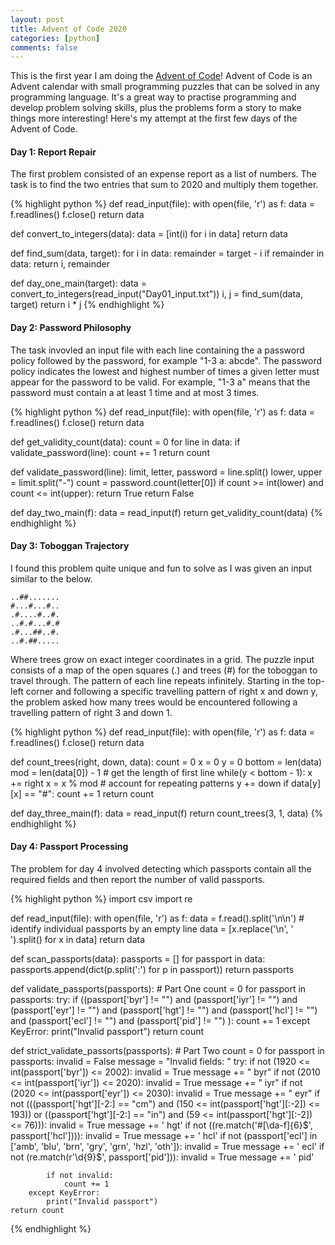 ```yaml
---
layout: post
title: Advent of Code 2020
categories: [python]
comments: false
---
```

This is the first year I am doing the [Advent of Code](https://adventofcode.com/2020)! Advent of Code is an Advent calendar with small programming puzzles that can be solved in any programming language. It's a great way to practise programming and develop problem solving skills, plus the problems form a story to make things more interesting! Here's my attempt at the first few days of the Advent of Code.

#### Day 1: Report Repair
The first problem consisted of an expense report as a list of numbers. The task is to find the two entries that sum to 2020 and multiply them together.

{% highlight python %}
def read_input(file):
    with open(file, 'r') as f:
        data = f.readlines()
    f.close()
    return data

def convert_to_integers(data):
    data = [int(i) for i in data]
    return data

def find_sum(data, target):
    for i in data:
        remainder = target - i
        if remainder in data:
            return i, remainder
        
def day_one_main(target):
    data = convert_to_integers(read_input("Day01_input.txt"))
    i, j = find_sum(data, target)
    return i * j
{% endhighlight %}

<!--more-->

#### Day 2: Password Philosophy
The task invovled an input file with each line containing the a password policy followed by the password, for example "1-3 a: abcde". The password policy indicates the lowest and highest number of times a given letter must appear for the password to be valid. For example, "1-3 a" means that the password must contain a at least 1 time and at most 3 times.

{% highlight python %}
def read_input(file):
    with open(file, 'r') as f:
        data = f.readlines()
    f.close()
    return data

def get_validity_count(data):
    count = 0
    for line in data:
        if validate_password(line):
            count += 1
    return count

def validate_password(line):
    limit, letter, password = line.split()
    lower, upper = limit.split("-")
    count = password.count(letter[0])
    if count >= int(lower) and count <= int(upper):
        return True
    return False

def day_two_main(f):
    data = read_input(f)
    return get_validity_count(data)
{% endhighlight %}

#### Day 3: Toboggan Trajectory
I found this problem quite unique and fun to solve as I was given an input similar to the below.

    ..##.......
    #...#...#..
    .#....#..#.
    ..#.#...#.#
    .#...##..#.
    ..#.##.....

Where trees grow on exact integer coordinates in a grid. The puzzle input consists of a map of the open squares (.) and trees (#) for the toboggan to travel through. The pattern of each line repeats infinitely. Starting in the top-left corner and following a specific travelling pattern of right x and down y, the problem asked how many trees would be encountered following a travelling pattern of right 3 and down 1.

{% highlight python %}
def read_input(file):
    with open(file, 'r') as f:
        data = f.readlines()
    f.close()
    return data

def count_trees(right, down, data):
    count = 0
    x = 0
    y = 0
    bottom = len(data)
    mod = len(data[0]) - 1 # get the length of first line
    while(y < bottom - 1):
        x += right
        x = x % mod # account for repeating patterns
        y += down
        if data[y][x] == "#":
            count += 1
    return count

def day_three_main(f):
    data = read_input(f)
    return count_trees(3, 1, data)
{% endhighlight %}

#### Day 4: Passport Processing
The problem for day 4 involved detecting which passports contain all the required fields and then report the number of valid passports.

{% highlight python %}
import csv
import re

def read_input(file):
    with open(file, 'r') as f:
        data = f.read().split('\n\n') # identify individual passports by an empty line
        data = [x.replace('\n', ' ').split() for x in data]
    return data

def scan_passports(data):
    passports = []
    for passport in data:
        passports.append(dict(p.split(':') for p in passport))
    return passports
        
def validate_passports(passports): # Part One
    count = 0
    for passport in passports:
        try:
            if ((passport['byr'] != "") and 
                (passport['iyr'] != "") and 
                (passport['eyr'] != "") and
                (passport['hgt'] != "") and
                (passport['hcl'] != "") and
                (passport['ecl'] != "") and
                (passport['pid'] != "") ):
                count += 1
        except KeyError:
            print("Invalid passport")
    return count

def strict_validate_passorts(passports): # Part Two
    count = 0
    for passport in passports:
        invalid = False
        message = "Invalid fields: "
        try:
            if not (1920 <= int(passport['byr']) <= 2002):
                invalid = True
                message += " byr"
            if not (2010 <= int(passport['iyr']) <= 2020):
                invalid = True
                message += " iyr"
            if not (2020 <= int(passport['eyr']) <= 2030):
                invalid = True
                message += " eyr"
            if not (((passport['hgt'][-2:] == "cm") and (150 <= int(passport['hgt'][:-2]) <= 193)) or 
                   ((passport['hgt'][-2:] == "in") and  (59 <= int(passport['hgt'][:-2]) <= 76))):
                invalid = True
                message += ' hgt'
            if not ((re.match('#[\da-f]{6}$', passport['hcl']))):
                invalid = True
                message += ' hcl'
            if not (passport['ecl'] in ['amb', 'blu', 'brn', 'gry', 'grn', 'hzl', 'oth']):
                invalid = True
                message += ' ecl'
            if not (re.match(r'\d{9}$', passport['pid'])):
                invalid = True
                message += ' pid'
                
            if not invalid:
                count += 1
        except KeyError:
            print("Invalid passport")
    return count
{% endhighlight %}

<!-- #### Day 5: Binary Boarding
This problem described a scenario where an airline uses binary space partitioning to seat people. For example, a seat might be specified as FBFBBFFRLR, where F means "front", B means "back", L means "left", and R means "right". The first 7 characters are either F or B and specify one of the 128 rows on the plane. Each letter tells you which half of a region the given seat is in. The last 3 characters are either L or R and similarly define which half of a region the seat is in. The seat ID is then defined as row * 8 + column.

The problem gave an input file containing a list of boarding passes. Part one asked to find the highest seat ID on a boarding pass. Part two of the problem asked to find the ID of the missing seat.

{% highlight python %}

{% endhighlight %} -->